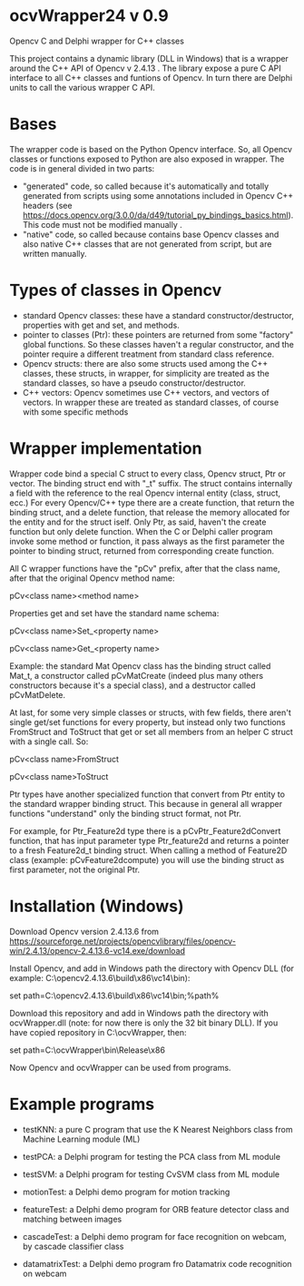 # ocvWrapper24 v 0.9
Opencv  C and Delphi wrapper for C++ classes

This project contains a dynamic library (DLL in Windows) that is a wrapper
around the C++ API of Opencv v 2.4.13 .
The library expose a pure C API interface to all C++ classes and funtions of Opencv.
In turn there are Delphi units to call the various wrapper C API.

# Bases

The wrapper code is based on the Python Opencv interface. So, all Opencv classes or functions
exposed to Python are also exposed in wrapper.
The code is in general divided in two parts:
- "generated" code, so called because it's automatically and totally generated from scripts using some annotations
included in Opencv C++ headers (see https://docs.opencv.org/3.0.0/da/d49/tutorial_py_bindings_basics.html). This code must not be modified manually .
- "native" code, so called because contains base Opencv classes and also native C++ classes that are not generated
from script, but are written manually.

# Types of classes in Opencv

- standard Opencv classes: these have a standard constructor/destructor, properties with get and set, and methods.
- pointer to classes (Ptr): these pointers are returned from some "factory" global functions. So these classes
  haven't a regular constructor, and the pointer require a different treatment from standard class reference.
- Opencv structs: there are also some structs used among the C++ classes, these structs, in wrapper, for simplicity
  are treated as the standard classes, so have a pseudo constructor/destructor.
- C++ vectors: Opencv sometimes use C++ vectors, and vectors of vectors. In wrapper these are treated as standard
  classes, of course with some specific methods
  
# Wrapper implementation

Wrapper code bind a special C struct to every class, Opencv struct, Ptr or vector. The binding struct end with \"_t\" suffix.
The struct contains internally a field with the reference to the real Opencv internal entity (class, struct, ecc.)
For every Opencv/C++ type there are a create function, that return the binding struct, and a delete function, that release the memory
allocated for the entity and for the struct iself. Only Ptr, as said, haven't the create function but only delete function.
When the C or Delphi caller program  invoke some method or function, it pass always as the first parameter the pointer to binding
struct, returned from corresponding create function.

All C wrapper functions have the "pCv" prefix, after that the class name, after that the original Opencv method name:

  pCv\<class name\>\<method name\>
  
Properties get and set have the standard name schema:
  
  pCv\<class name\>Set_\<property name\>
  
  pCv\<class name\>Get_\<property name\>
  
Example: the standard Mat Opencv class has the binding struct called Mat_t, a constructor called pCvMatCreate 
(indeed plus many others constructors because it's a special class), and a destructor called pCvMatDelete.
  
At last, for some very simple classes or structs, with few fields, there aren't single get/set functions for every property,
but instead only two functions FromStruct and ToStruct that get or set all members from an helper C struct with a single call. So:
  
  pCv\<class name\>FromStruct
  
  pCv\<class name\>ToStruct
  
Ptr types have another specialized function that convert from Ptr entity to the standard wrapper binding struct. This because
in general all wrapper functions "understand" only the binding struct format, not Ptr.
  
For example, for Ptr_Feature2d type there is a pCvPtr_Feature2dConvert function,  that has input parameter type Ptr_feature2d and
returns a pointer to a fresh Feature2d_t binding struct. When calling a method of Feature2D class (example: pCvFeature2dcompute) 
you will use the binding struct as first parameter, not the original Ptr.
  
# Installation (Windows)

Download Opencv version 2.4.13.6 from https://sourceforge.net/projects/opencvlibrary/files/opencv-win/2.4.13/opencv-2.4.13.6-vc14.exe/download

Install Opencv, and add in Windows path the directory with Opencv DLL (for example: C:\opencv2.4.13.6\build\x86\vc14\bin):

  set path=C:\opencv2.4.13.6\build\x86\vc14\bin;%path%

Download this repository and add in Windows path the directory with ocvWrapper.dll (note: for now there is only the 32 bit binary DLL).
If you have copied repository in C:\ocvWrapper, then:

  set path=C:\ocvWrapper\bin\Release\x86

Now Opencv and ocvWrapper can be used from programs.

# Example programs

- testKNN: a pure C program that use the K Nearest Neighbors class from Machine Learning module (ML)

- testPCA: a Delphi program for testing the PCA class from ML module

- testSVM: a Delphi program for testing CvSVM class from ML module

- motionTest: a Delphi demo program for motion tracking

- featureTest: a Delphi demo program for ORB feature detector class and matching between images

- cascadeTest: a Delphi demo program for face recognition on webcam, by cascade classifier class

- datamatrixTest: a Delphi demo program fro Datamatrix code recognition on webcam

   

